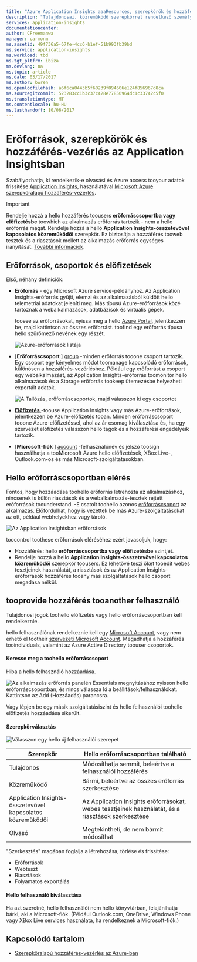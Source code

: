 ```yaml
---
title: "Azure Application Insights aaaResources, szerepkörök és hozzáférés-vezérlés |} Microsoft Docs"
description: "Tulajdonosai, közreműködő szerepkörrel rendelkező személyek és a szervezet insights olvasói."
services: application-insights
documentationcenter: 
author: CFreemanwa
manager: carmonm
ms.assetid: 49f736a5-67fe-4cc6-b1ef-51b993fb39bd
ms.service: application-insights
ms.workload: tbd
ms.tgt_pltfrm: ibiza
ms.devlang: na
ms.topic: article
ms.date: 03/17/2017
ms.author: bwren
ms.openlocfilehash: a6f6ca0443b5f60239f094606e124f856967d8ca
ms.sourcegitcommit: 523283cc1b3c37c428e77850964dc1c33742c5f0
ms.translationtype: MT
ms.contentlocale: hu-HU
ms.lasthandoff: 10/06/2017
---
```

# <a name="resources-roles-and-access-control-in-application-insights"></a>Erőforrások, szerepkörök és hozzáférés-vezérlés az Application Insightsban
Szabályozhatja, ki rendelkezik-e olvasási és Azure access tooyour adatok frissítése [Application Insights][start], használatával [Microsoft Azure szerepköralapú hozzáférés-vezérlés](../active-directory/role-based-access-control-configure.md).

> [!IMPORTANT]
> Rendelje hozzá a hello hozzáférés toousers **erőforráscsoportba vagy előfizetésbe** toowhich az alkalmazás erőforrás tartozik - nem a hello erőforrás magát. Rendelje hozzá a hello **Application Insights-összetevővel kapcsolatos közreműködői** szerepkör. Ez biztosítja a hozzáférés tooweb tesztek és a riasztások mellett az alkalmazás erőforrás egységes irányítását. [További információk](#access).
> 
> 

## <a name="resources-groups-and-subscriptions"></a>Erőforrások, csoportok és előfizetések
Első, néhány definíciók:

* **Erőforrás** - egy Microsoft Azure service-példányhoz. Az Application Insights-erőforrás gyűjti, elemzi és az alkalmazásból küldött hello telemetriai adatokat jeleníti meg.  Más típusú Azure-erőforrások közé tartoznak a webalkalmazások, adatbázisok és virtuális gépek.
  
    toosee az erőforrásokat, nyissa meg a hello [Azure Portal][portal], jelentkezzen be, majd kattintson az összes erőforrást. toofind egy erőforrás típusa hello szűrőmező nevének egy részét.
  
    ![Azure-erőforrások listája](./media/app-insights-resources-roles-access-control/10-browse.png)

<a name="resource-group"></a>

* [**Erőforráscsoport** ] [ group] -minden erőforrás tooone csoport tartozik. Egy csoport egy kényelmes módot toomanage kapcsolódó erőforrások, különösen a hozzáférés-vezérléshez. Például egy erőforrást a csoport egy webalkalmazást, az Application Insights-erőforrás toomonitor hello alkalmazások és a Storage erőforrás tookeep ütemezésbe helyezheti exportált adatok.

    ![A Tallózás, erőforráscsoportok, majd válasszon ki egy csoportot](./media/app-insights-resources-roles-access-control/11-group.png)

* [**Előfizetés** ](https://manage.windowsazure.com) -toouse Application Insights vagy más Azure-erőforrások, jelentkezzen be Azure-előfizetés tooan. Minden erőforráscsoport tooone Azure-előfizetéssel, ahol az ár csomag kiválasztása és, ha egy szervezet előfizetés válasszon hello tagok és a hozzáférési engedélyeik tartozik.
* [**Microsoft-fiók** ] [ account] -felhasználónév és jelszó toosign használhatja a tooMicrosoft Azure hello előfizetések, XBox Live-, Outlook.com-os és más Microsoft-szolgáltatásokban.

## <a name="access"></a>Hello erőforráscsoportban elérés
Fontos, hogy hozzáadása toohello erőforrás létrehozta az alkalmazáshoz, nincsenek is külön riasztások és a webalkalmazás-tesztek rejtett erőforrások toounderstand. -E csatolt toohello azonos [erőforráscsoport](#resource-group) az alkalmazás. Előfordulhat, hogy is vezettek be más Azure-szolgáltatásokat az ott, például webhelyekhez vagy tároló.

![Az Application Insightsban erőforrások](./media/app-insights-resources-roles-access-control/00-resources.png)

toocontrol toothese erőforrások eléréséhez ezért javasoljuk, hogy:

* Hozzáférés: hello **erőforráscsoportba vagy előfizetésbe** szintjét.
* Rendelje hozzá a hello **Application Insights-összetevővel kapcsolatos közreműködői** szerepkör toousers. Ez lehetővé teszi őket tooedit webes tesztjeinek használatát, a riasztások és az Application Insights-erőforrások hozzáférés tooany más szolgáltatások hello csoport megadása nélkül.

## <a name="tooprovide-access-tooanother-user"></a>tooprovide hozzáférés tooanother felhasználó
Tulajdonosi jogok toohello előfizetés vagy hello erőforráscsoportban kell rendelkeznie.

hello felhasználónak rendelkeznie kell egy [Microsoft Account][account], vagy nem érhető el tootheir [szervezeti Microsoft Account](../active-directory/sign-up-organization.md). Megadhatja a hozzáférés tooindividuals, valamint az Azure Active Directory toouser csoportok.

#### <a name="navigate-toohello-resource-group"></a>Keresse meg a toohello erőforráscsoport
Hiba a hello felhasználó hozzáadása.

![Az alkalmazás erőforrás panelén Essentials megnyitásához nyisson hello erőforráscsoportban, és nincs válassza ki a beállítások/felhasználókat. Kattintson az Add (Hozzáadás) parancsra.](./media/app-insights-resources-roles-access-control/01-add-user.png)

Vagy lépjen be egy másik szolgáltatásiszint és hello felhasználói toohello előfizetés hozzáadása sikerült.

#### <a name="select-a-role"></a>Szerepkörválasztás
![Válasszon egy hello új felhasználói szerepet](./media/app-insights-resources-roles-access-control/03-role.png)

| Szerepkör | Hello erőforráscsoportban található |
| --- | --- |
| Tulajdonos |Módosíthatja semmit, beleértve a felhasználói hozzáférés |
| Közreműködő |Bármi, beleértve az összes erőforrás szerkesztése |
| Application Insights-összetevővel kapcsolatos közreműködői |Az Application Insights erőforrásokat, webes tesztjeinek használatát, és a riasztások szerkesztése |
| Olvasó |Megtekintheti, de nem bármit módosíthat |

"Szerkesztés" magában foglalja a létrehozása, törlése és frissítése:

* Erőforrások
* Webteszt
* Riasztások
* Folyamatos exportálás

#### <a name="select-hello-user"></a>Hello felhasználó kiválasztása

Ha azt szeretné, hello felhasználói nem hello könyvtárban, felajánlhatja bárki, aki a Microsoft-fiók.
(Például Outlook.com, OneDrive, Windows Phone vagy XBox Live services használata, ha rendelkeznek a Microsoft-fiók.)

## <a name="related-content"></a>Kapcsolódó tartalom

* [Szerepköralapú hozzáférés-vezérlés az Azure-ban](../active-directory/role-based-access-control-configure.md)

<!--Link references-->

[account]: https://account.microsoft.com
[group]: ../azure-resource-manager/resource-group-overview.md
[portal]: https://portal.azure.com/
[start]: app-insights-overview.md
